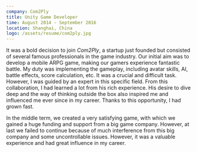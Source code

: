 ```yaml
---
company: Com2Ply
title: Unity Game Developer
time: August 2014 - September 2016
location: Shanghai, China
logo: /assets/resume/com2ply.jpg
---
```


It was a bold decision to join *Com2Ply*, a startup just founded but consisted of several famous professionals in the game industry. Our initial aim was to develop a mobile ARPG game, making our gamers experience fantastic battle. My duty was implementing the gameplay, including avatar skills, AI, battle effects, score calculation, etc. It was a crucial and difficult task. However, I was guided by an expert in this specific field. From this collaboration, I had learned a lot from his rich experience. His desire to dive deep and the way of thinking outside the box also inspired me and influenced me ever since in my career. Thanks to this opportunity, I had grown fast. 

In the middle term, we created a very satisfying game, with which we gained a huge funding and support from a big game company. However, at last we failed to continue because of much interference from this big company and some uncontrollable issues. However, it was a valuable experience and had great influence in my career.

